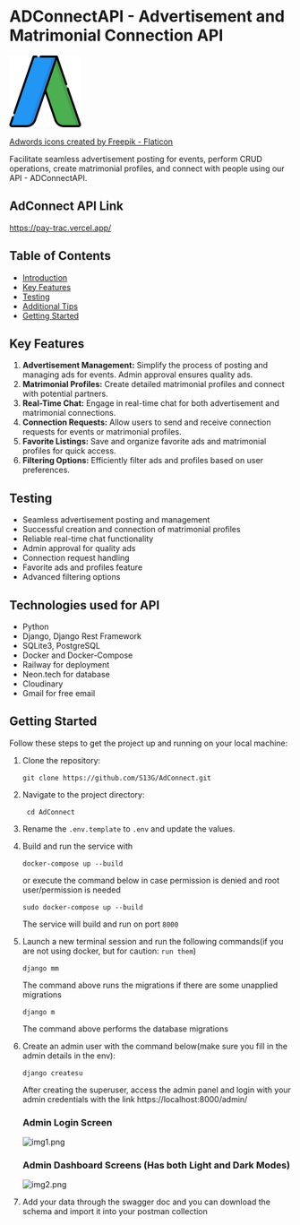 # ADConnectAPI - Advertisement and Matrimonial Connection API

![logo-icon.png](static%2Flogo-icon.png)

<a href="https://www.flaticon.com/free-icons/adwords" title="adwords icons">Adwords icons created by Freepik - Flaticon</a>

Facilitate seamless advertisement posting for events, perform CRUD operations, create matrimonial profiles, and connect
with people using our API - ADConnectAPI.

## AdConnect API Link

https://pay-trac.vercel.app/

## Table of Contents

- [Introduction](#adconnectapi---advertisement-and-matrimonial-connection-api)
- [Key Features](#key-features)
- [Testing](#testing)
- [Additional Tips](#additional-tips)
- [Getting Started](#getting-started)

## Key Features

1. **Advertisement Management:** Simplify the process of posting and managing ads for events. Admin approval ensures
   quality ads.
2. **Matrimonial Profiles:** Create detailed matrimonial profiles and connect with potential partners.
3. **Real-Time Chat:**  Engage in real-time chat for both advertisement and matrimonial connections.
4. **Connection Requests:** Allow users to send and receive connection requests for events or matrimonial profiles.
5. **Favorite Listings:** Save and organize favorite ads and matrimonial profiles for quick access.
6. **Filtering Options:** Efficiently filter ads and profiles based on user preferences.

## Testing

- Seamless advertisement posting and management
- Successful creation and connection of matrimonial profiles
- Reliable real-time chat functionality
- Admin approval for quality ads
- Connection request handling
- Favorite ads and profiles feature
- Advanced filtering options

## Technologies used for API

- Python
- Django, Django Rest Framework
- SQLite3, PostgreSQL
- Docker and Docker-Compose
- Railway for deployment
- Neon.tech for database
- Cloudinary
- Gmail for free email

## Getting Started

Follow these steps to get the project up and running on your local machine:

1. Clone the repository:
    ```
    git clone https://github.com/S13G/AdConnect.git
   ```
2. Navigate to the project directory:
   ```
    cd AdConnect
   ```
3. Rename the ``.env.template`` to ``.env`` and update the values.


4. Build and run the service with
   ```
   docker-compose up --build
   ```
   or execute the command below in case permission is denied and root user/permission is needed
   ```
   sudo docker-compose up --build
   ```
   The service will build and run on port ``8000``


5. Launch a new terminal session and run the following commands(if you are not using docker, but for
   caution: `run them`)
   ```
   django mm
   ```
   The command above runs the migrations if there are some unapplied migrations
   ```
   django m
   ```
   The command above performs the database migrations


6. Create an admin user with the command below(make sure you fill in the admin details in the env):
   ```
   django createsu
   ```
   After creating the superuser, access the admin panel and login with your admin credentials with the
   link https://localhost:8000/admin/

   ### Admin Login Screen

   ![img1.png](static%2Fimg1.png)

   ### Admin Dashboard Screens (Has both Light and Dark Modes)

   ![img2.png](static%2Fimg2.png)


7. Add your data through the swagger doc and you can download the schema and import it into your postman collection
